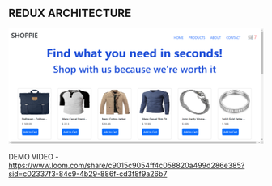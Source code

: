 ## REDUX ARCHITECTURE

![alt text](image-1.png)

DEMO VIDEO - https://www.loom.com/share/c9015c9054ff4c058820a499d286e385?sid=c02337f3-84c9-4b29-886f-cd3f8f9a26b7